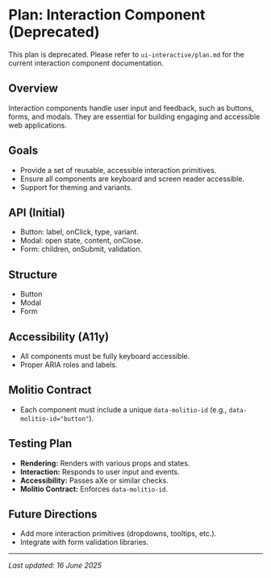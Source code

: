 # Plan: Interaction Component (Deprecated)

This plan is deprecated. Please refer to `ui-interactive/plan.md` for the current interaction component documentation.

## Overview
Interaction components handle user input and feedback, such as buttons, forms, and modals. They are essential for building engaging and accessible web applications.

## Goals
- Provide a set of reusable, accessible interaction primitives.
- Ensure all components are keyboard and screen reader accessible.
- Support for theming and variants.

## API (Initial)
- Button: label, onClick, type, variant.
- Modal: open state, content, onClose.
- Form: children, onSubmit, validation.

## Structure
- Button
- Modal
- Form

## Accessibility (A11y)
- All components must be fully keyboard accessible.
- Proper ARIA roles and labels.

## Molitio Contract
- Each component must include a unique `data-molitio-id` (e.g., `data-molitio-id="button"`).

## Testing Plan
- **Rendering:** Renders with various props and states.
- **Interaction:** Responds to user input and events.
- **Accessibility:** Passes aXe or similar checks.
- **Molitio Contract:** Enforces `data-molitio-id`.

## Future Directions
- Add more interaction primitives (dropdowns, tooltips, etc.).
- Integrate with form validation libraries.

---

_Last updated: 16 June 2025_
